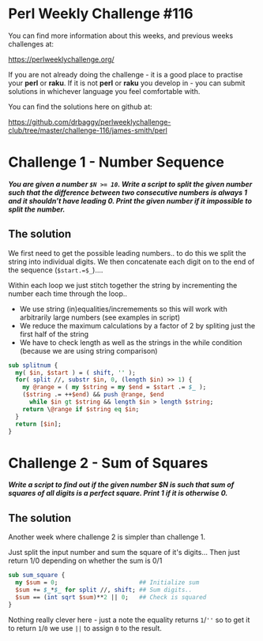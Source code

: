 # Perl Weekly Challenge #116

You can find more information about this weeks, and previous weeks challenges at:

  https://perlweeklychallenge.org/

If you are not already doing the challenge - it is a good place to practise your
**perl** or **raku**. If it is not **perl** or **raku** you develop in - you can
submit solutions in whichever language you feel comfortable with.

You can find the solutions here on github at:

https://github.com/drbaggy/perlweeklychallenge-club/tree/master/challenge-116/james-smith/perl

# Challenge 1 - Number Sequence

***You are given a number `$N >= 10`. Write a script to split the given number such that the difference between two consecutive numbers is always 1 and it shouldn’t have leading 0. Print the given number if it impossible to split the number.***

## The solution

We first need to get the possible leading numbers.. to do this we split the string into individual digits. We then concatenate each digit on to the end
of the sequence (`$start.=$_`)....

Within each loop we just stitch together the string by incrementing the number each time through the loop..

 * We use string (in)equalities/incremements so this will work with arbitrarily large numbers (see examples in script)
 * We reduce the maximum calculations by a factor of 2 by spliting just the first half of the string   
 * We have to check length as well as the strings in the while condition (because we are using string comparison)

```perl
sub splitnum {
  my( $in, $start ) = ( shift, '' );
  for( split //, substr $in, 0, (length $in) >> 1) {
    my @range = ( my $string = my $end = $start .= $_ );
    ($string .= ++$end) && push @range, $end
      while $in gt $string && length $in > length $string;
    return \@range if $string eq $in;
  }
  return [$in];
}
```

# Challenge 2 - Sum of Squares

***Write a script to find out if the given number $N is such that sum of squares of all digits is a perfect square. Print 1 if it is otherwise 0.***

## The solution

Another week where challenge 2 is simpler than challenge 1.

Just split the input number and sum the square of it's digits... Then just return 1/0 depending on whether the sum is 0/1

```perl
sub sum_square {
  my $sum = 0;                       ## Initialize sum
  $sum += $_*$_ for split //, shift; ## Sum digits..
  $sum == (int sqrt $sum)**2 || 0;   ## Check is squared
}
```

Nothing really clever here - just a note the equality returns `1`/`''` so to get it to return `1`/`0` we use `||` to assign `0` to the result.
